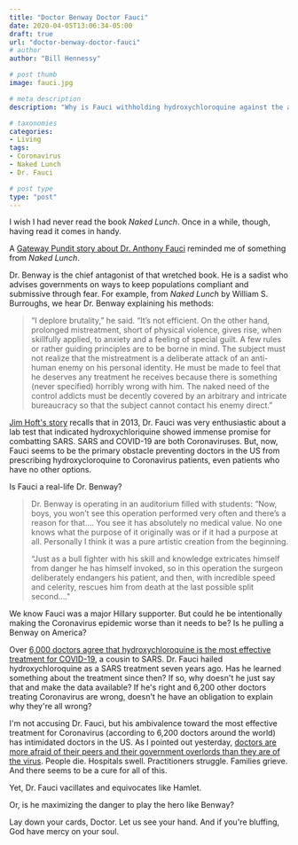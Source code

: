 ```yaml
---
title: "Doctor Benway Doctor Fauci"
date: 2020-04-05T13:06:34-05:00
draft: true
url: "doctor-benway-doctor-fauci"
# author
author: "Bill Hennessy"

# post thumb
image: fauci.jpg

# meta description
description: "Why is Fauci withholding hydroxychloroquine against the advise of doctors in the field?"

# taxonomies
categories: 
- Living
tags:
- Coronavirus
- Naked Lunch
- Dr. Fauci

# post type
type: "post"
---
```


I wish I had never read the book *Naked Lunch*. Once in a while, though, having read it comes in handy. 

A [Gateway Pundit story about Dr. Anthony Fauci](https://www.thegatewaypundit.com/2020/04/wow-dr-fauci-cheered-hydroxychloroquine-success-treating-mers-coronavirus-2013-today-skeptical-weird/) reminded me of something from *Naked Lunch*. 

Dr. Benway is the chief antagonist of that wretched book. He is a sadist who advises governments on ways to keep populations compliant and submissive through fear. For example, from *Naked Lunch* by William S. Burroughs, we hear Dr. Benway explaining his methods:

> “I deplore brutality,” he said. “It’s not efficient. On the other hand, prolonged mistreatment, short of physical violence, gives rise, when skillfully applied, to anxiety and a feeling of special guilt. A few rules or rather guiding principles are to be borne in mind. The subject must not realize that the mistreatment is a deliberate attack of an anti-human enemy on his personal identity. He must be made to feel that he deserves any treatment he receives because there is something (never specified) horribly wrong with him. The naked need of the control addicts must be decently covered by an arbitrary and intricate bureaucracy so that the subject cannot contact his enemy direct.”

[Jim Hoft's story](https://www.thegatewaypundit.com/2020/04/wow-dr-fauci-cheered-hydroxychloroquine-success-treating-mers-coronavirus-2013-today-skeptical-weird/) recalls that in 2013, Dr. Fauci was very enthusiastic about a lab test that indicated hydroxychloriquine showed immense promise for combatting SARS. SARS and COVID-19 are both Coronaviruses. But, now, Fauci seems to be the primary obstacle preventing doctors in the US from prescribing hydroxycloroquine to Coronavirus patients, even patients who have no other options. 

Is Fauci a real-life Dr. Benway? 

> Dr. Benway is operating in an auditorium filled with students: “Now, boys, you won’t see this operation performed very often and there’s a reason for that…. You see it has absolutely no medical value. No one knows what the purpose of it originally was or if it had a purpose at all. Personally I think it was a pure artistic creation from the beginning.
> 
> “Just as a bull fighter with his skill and knowledge extricates himself from danger he has himself invoked, so in this operation the surgeon deliberately endangers his patient, and then, with incredible speed and celerity, rescues him from death at the last possible split second…."

We know Fauci was a major Hillary supporter. But could he be intentionally making the Coronavirus epidemic worse than it needs to be? Is he pulling a Benway on America?

Over [6,000 doctors agree that hydroxychloroquine is the most effective treatment for COVID-19](https://www.washingtontimes.com/news/2020/apr/2/hydroxychloroquine-rated-most-effective-therapy-do/), a cousin to SARS. Dr. Fauci hailed hydroxychloroquine as a SARS treatment seven years ago. Has he learned something about the treatment since then? If so, why doesn't he just say that and make the data available? If he's right and 6,200 other doctors treating Coronavirus are wrong, doesn't he have an obligation to explain why they're all wrong? 

I'm not accusing Dr. Fauci, but his ambivalence toward the most effective treatment for Coronavirus (according to 6,200 doctors around the world) has intimidated doctors in the US. As I pointed out yesterday, [doctors are more afraid of their peers and their government overlords than they are of the virus](https://www.hennessysview.com/coronavirus-exposes-medicines-herd-mentality/). People die. Hospitals swell. Practitioners struggle. Families grieve. And there seems to be a cure for all of this. 

Yet, Dr. Fauci vacillates and equivocates like Hamlet. 

Or, is he maximizing the danger to play the hero like Benway? 

Lay down your cards, Doctor. Let us see your hand. And if you're bluffing, God have mercy on your soul. 